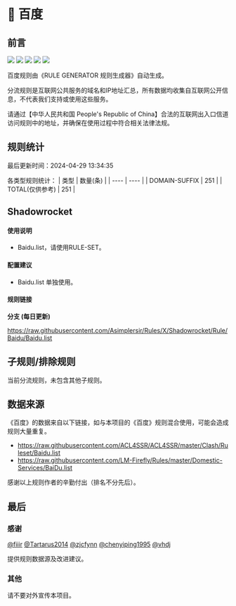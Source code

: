 # 🧸 百度

## 前言

![](https://shields.io/badge/-移除重复规则-ff69b4) ![](https://shields.io/badge/-DOMAIN与DOMAIN--SUFFIX合并-green) ![](https://shields.io/badge/-DOMAIN--SUFFIX间合并-critical) ![](https://shields.io/badge/-DOMAIN--SUFFIX与DOMAIN--KEYWORD合并-blue) ![](https://shields.io/badge/-IP--CIDR(6)合并-blueviolet) 

百度规则由《RULE GENERATOR 规则生成器》自动生成。

分流规则是互联网公共服务的域名和IP地址汇总，所有数据均收集自互联网公开信息，不代表我们支持或使用这些服务。

请通过【中华人民共和国 People's Republic of China】合法的互联网出入口信道访问规则中的地址，并确保在使用过程中符合相关法律法规。

## 规则统计

最后更新时间：2024-04-29 13:34:35

各类型规则统计：
| 类型 | 数量(条)  | 
| ---- | ----  |
| DOMAIN-SUFFIX | 251  | 
| TOTAL(仅供参考) | 251  | 


## Shadowrocket 

#### 使用说明
- Baidu.list，请使用RULE-SET。

#### 配置建议
- Baidu.list 单独使用。

#### 规则链接
**分支 (每日更新)**

https://raw.githubusercontent.com/Asimplersir/Rules/X/Shadowrocket/Rule/Baidu/Baidu.list











## 子规则/排除规则


当前分流规则，未包含其他子规则。

## 数据来源

《百度》的数据来自以下链接，如与本项目的《百度》规则混合使用，可能会造成规则大量重复。

- https://raw.githubusercontent.com/ACL4SSR/ACL4SSR/master/Clash/Ruleset/Baidu.list
- https://raw.githubusercontent.com/LM-Firefly/Rules/master/Domestic-Services/BaiDu.list


感谢以上规则作者的辛勤付出（排名不分先后）。

## 最后

### 感谢

[@fiiir](https://github.com/fiiir) [@Tartarus2014](https://github.com/Tartarus2014) [@zjcfynn](https://github.com/zjcfynn) [@chenyiping1995](https://github.com/chenyiping1995) [@vhdj](https://github.com/vhdj)

提供规则数据源及改进建议。

### 其他

请不要对外宣传本项目。